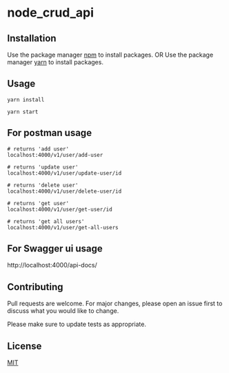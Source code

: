 # node_crud_api

## Installation

Use the package manager [npm](https://www.npmjs.com/) to install packages.
OR
Use the package manager [yarn](https://classic.yarnpkg.com/lang/en/docs/install/) to install packages.

<!-- Need to package install

```bash
yarn add express
yarn add helmet
yarn add yup
yarn add http-status-codes
yarn add express-yup-middleware
``` -->

## Usage

```node
yarn install

yarn start 
```

## For postman usage
```
# returns 'add user'
localhost:4000/v1/user/add-user

# returns 'update user'
localhost:4000/v1/user/update-user/id

# returns 'delete user'
localhost:4000/v1/user/delete-user/id

# returns 'get user'
localhost:4000/v1/user/get-user/id

# returns 'get all users'
localhost:4000/v1/user/get-all-users
```
## For Swagger ui usage
http://localhost:4000/api-docs/

## Contributing

Pull requests are welcome. For major changes, please open an issue first
to discuss what you would like to change.

Please make sure to update tests as appropriate.

## License

[MIT](https://github.com/harshil19/node_crud_api/blob/main/LICENSE)
